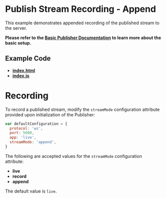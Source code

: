 # Publish Stream Recording - Append

This example demonstrates appended recording of the published stream to the server.

**Please refer to the [Basic Publisher Documentation](../publish/README.md) to learn more about the basic setup.**

## Example Code

- **[index.html](index.html)**
- **[index.js](index.js)**

# Recording

To record a published stream, modify the `streamMode` configuration attribute provided upon initialization of the Publisher:

```js
var defaultConfiguration = {
  protocol: 'ws',
  port: 5080,
  app: 'live',
  streamMode: 'append',
}
```

The following are accepted values for the `streamMode` configuration attribute:

- **live**
- **record**
- **append**

The default value is `live`.
